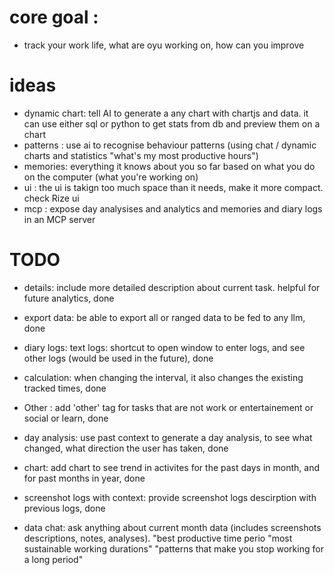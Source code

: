 

# core goal : 
- track your work life, what are oyu working on, how can you improve 


# ideas 


- dynamic chart: tell AI to generate a any chart with chartjs and data. it can use either sql or python to get stats from db and preview them on a chart 
- patterns : use ai to recognise behaviour patterns (using chat / dynamic charts and statistics "what's my most productive hours")
- memories: everything it knows about  you so far based on what you do on the computer  (what you're working on) 
- ui : the ui is takign too much space than it needs, make it more compact. check Rize ui 
- mcp : expose day analysises and analytics and memories and diary logs in an MCP server 

# TODO 
- details: include more detailed description about current task. helpful for future analytics, done 
- export data: be able to export all or ranged data to be fed to any llm, done 
- diary logs: text logs: shortcut to open window to enter logs, and see other logs (would be used in the future), done 
- calculation: when changing the interval, it also changes the existing tracked times, done 
- Other : add 'other' tag for tasks that are not work or entertainement or social or learn, done 
- day analysis: use past context to generate a day analysis, to see what changed, what direction the user has taken, done
- chart: add chart to see trend in activites for the past days in month, and for past months in year, done 
- screenshot logs with context: provide screenshot logs descirption with previous logs, done 


- data chat: ask anything about current month data (includes screenshots descriptions, notes, analyses). 
"best productive time perio "most sustainable working durations" "patterns that make you stop working for a long period"

